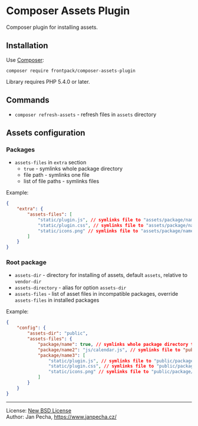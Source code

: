 
# Composer Assets Plugin

Composer plugin for installing assets.


## Installation

Use [Composer](http://getcomposer.org/):

```
composer require frontpack/composer-assets-plugin
```

Library requires PHP 5.4.0 or later.


## Commands

* `composer refresh-assets` - refresh files in `assets` directory


## Assets configuration

### Packages

* `assets-files` in `extra` section
	* `true` - symlinks whole package directory
	* file path - symlinks one file
	* list of file paths - symlinks files

Example:

``` json
{
	"extra": {
		"assets-files": [
			"static/plugin.js", // symlinks file to "assets/package/name/plugin.js"
			"static/plugin.css", // symlinks file to "assets/package/name/plugin.css"
			"static/icons.png" // symlinks file to "assets/package/name/icons.png"
		]
	}
}
```


### Root package

* `assets-dir` - directory for installing of assets, default `assets`, relative to `vendor-dir`
* `assets-directory` - alias for option `assets-dir`
* `assets-files` - list of asset files in incompatible packages, override `assets-files` in installed packages

Example:

``` json
{
	"config": {
		"assets-dir": "public",
		"assets-files": {
			"package/name": true, // symlinks whole package directory to "public/package/name"
			"package/name2": "js/calendar.js", // symlinks file to "public/package/name2/calendar.js"
			"package/name3": [
				"static/plugin.js", // symlinks file to "public/package/name3/plugin.js"
				"static/plugin.css", // symlinks file to "public/package/name3/plugin.css"
				"static/icons.png" // symlinks file to "public/package/name3/icons.png"
			]
		}
	}
}
```


------------------------------

License: [New BSD License](license.md)
<br>Author: Jan Pecha, https://www.janpecha.cz/
